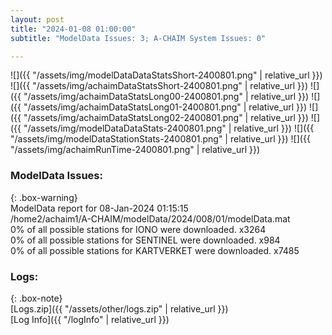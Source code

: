 ```yaml
---
layout: post
title: "2024-01-08 01:00:00"
subtitle: "ModelData Issues: 3; A-CHAIM System Issues: 0"

---
```


![]({{ "/assets/img/modelDataDataStatsShort-2400801.png" | relative_url }})
![]({{ "/assets/img/achaimDataStatsShort-2400801.png" | relative_url }})
![]({{ "/assets/img/achaimDataStatsLong00-2400801.png" | relative_url }})
![]({{ "/assets/img/achaimDataStatsLong01-2400801.png" | relative_url }})
![]({{ "/assets/img/achaimDataStatsLong02-2400801.png" | relative_url }})
![]({{ "/assets/img/modelDataDataStats-2400801.png" | relative_url }})
![]({{ "/assets/img/modelDataStationStats-2400801.png" | relative_url }})
![]({{ "/assets/img/achaimRunTime-2400801.png" | relative_url }})


### ModelData Issues:  
  
{: .box-warning}  
 ModelData report for 08-Jan-2024 01:15:15   
 /home2/achaim1/A-CHAIM/modelData/2024/008/01/modelData.mat   
 0% of all possible stations for IONO were downloaded. x3264   
 0% of all possible stations for SENTINEL were downloaded. x984   
 0% of all possible stations for KARTVERKET were downloaded. x7485   
  


### Logs:  
  
{: .box-note}  
[Logs.zip]({{ "/assets/other/logs.zip" | relative_url }})  
[Log Info]({{ "/logInfo" | relative_url }})  
